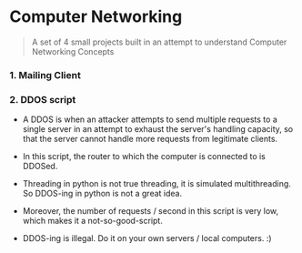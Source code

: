 # Computer Networking

> A set of 4 small projects built in an attempt to understand Computer Networking Concepts

### 1. Mailing Client

### 2. DDOS script

- A DDOS is when an attacker attempts to send multiple requests to a single server in an attempt to exhaust the server's handling capacity, so that the server cannot handle more requests from legitimate clients.

- In this script, the router to which the computer is connected to is DDOSed.

- Threading in python is not true threading, it is simulated multithreading. So DDOS-ing in python is not a great idea.

- Moreover, the number of requests / second in this script is very low, which makes it a not-so-good-script.

- DDOS-ing is illegal. Do it on your own servers / local computers. :)


